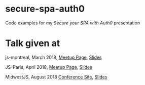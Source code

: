 # secure-spa-auth0
Code examples for my *Secure your SPA with Auth0* presentation

# Talk given at
js-montreal, March 2018, [Meetup Page](https://www.meetup.com/js-montreal/events/dsdchhyxfbrb/), [Slides](https://www.slideshare.net/JoelLord4/secure-your-spa-with-auth0)

JS-Paris, April 2018, [Meetup Page](https://www.meetup.com/JS-Paris/events/248830199/), [Slides](https://www.slideshare.net/JoelLord4/i-dont-care-about-security)

MidwestJS, August 2018 [Conference Site](http://midwestjs.com), [Slides](https://www.slideshare.net/JoelLord4/i-dont-care-about-security-and-neither-should-you-109369548)
